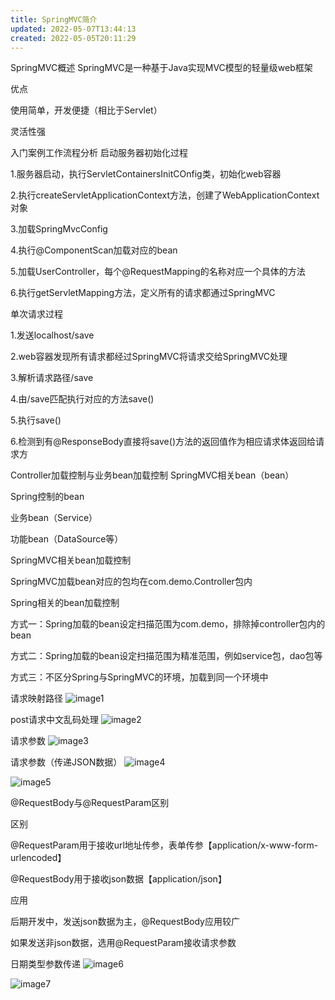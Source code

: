 ```yaml
---
title: SpringMVC简介
updated: 2022-05-07T13:44:13
created: 2022-05-05T20:11:29
---
```


SpringMVC概述
SpringMVC是一种基于Java实现MVC模型的轻量级web框架

优点

使用简单，开发便捷（相比于Servlet）

灵活性强

入门案例工作流程分析
启动服务器初始化过程

1.服务器启动，执行ServletContainersInitCOnfig类，初始化web容器

2.执行createServletApplicationContext方法，创建了WebApplicationContext对象

3.加载SpringMvcConfig

4.执行@ComponentScan加载对应的bean

5.加载UserController，每个@RequestMapping的名称对应一个具体的方法

6.执行getServletMapping方法，定义所有的请求都通过SpringMVC

单次请求过程

1.发送localhost/save

2.web容器发现所有请求都经过SpringMVC将请求交给SpringMVC处理

3.解析请求路径/save

4.由/save匹配执行对应的方法save()

5.执行save()

6.检测到有@ResponseBody直接将save()方法的返回值作为相应请求体返回给请求方

Controller加载控制与业务bean加载控制
SpringMVC相关bean（bean）

Spring控制的bean

业务bean（Service）

功能bean（DataSource等）

SpringMVC相关bean加载控制

SpringMVC加载bean对应的包均在com.demo.Controller包内

Spring相关的bean加载控制

方式一：Spring加载的bean设定扫描范围为com.demo，排除掉controller包内的bean

方式二：Spring加载的bean设定扫描范围为精准范围，例如service包，dao包等

方式三：不区分Spring与SpringMVC的环境，加载到同一个环境中

请求映射路径
![image1](../../../resources/b6516a13b78a429eac33828ab4418493.png)

post请求中文乱码处理
![image2](../../../resources/0f70bd9429354401b69a9d18f9cbdc19.png)

请求参数
![image3](../../../resources/b26e2538a82641749bd0170786909afa.png)

请求参数（传递JSON数据）
![image4](../../../resources/253f7a69eb2a4e4399de6f2430ca4bf7.png)

![image5](../../../resources/e17a1f6c2f1b44f0b002056543a02735.png)

@RequestBody与@RequestParam区别

区别

@RequestParam用于接收url地址传参，表单传参【application/x-www-form-urlencoded】

@RequestBody用于接收json数据【application/json】

应用

后期开发中，发送json数据为主，@RequestBody应用较广

如果发送非json数据，选用@RequestParam接收请求参数

日期类型参数传递
![image6](../../../resources/f9bf53b7545e4cf288f85d32dd4a8683.png)

![image7](../../../resources/dcb6f0b74c384bcf9faf7f1ec90ea518.png)

